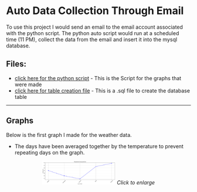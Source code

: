 # Auto Data Collection Through Email

To use this project I would send an email to the email account associated with the python script.
The python auto script would run at a scheduled time (11 PM), collect the data from the email and insert it into the mysql database.

## Files:
- [click here for the python script](https://github.com/RohrbachMatthew/Vacation_Weather/blob/main/weather_email_auto_python/main.py) - This is the Script for the graphs that were made
- [click here for table creation file](https://github.com/RohrbachMatthew/Vacation_Weather/blob/main/create_table_and_index.sql) - This is a .sql file to create the database table

---
## Graphs
Below is the first graph I made for the weather data.
- The days have been averaged together by the temperature to prevent repeating days on the graph.
<p align="center">
<img src="https://github.com/RohrbachMatthew/Vacation_Weather/blob/main/img/AvgTempGraph.png" alt="avg temp graph" width=200>
<em>Click to enlarge</em>
</p> 
